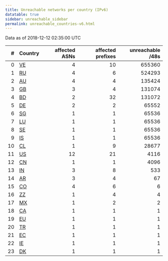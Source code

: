 ```yaml
---
title: Unreachable networks per country (IPv6)
datatable: true
sidebar: unreachable_sidebar
permalink: unreachable_countries-v6.html
---
```


Data as of 2018-12-12 02:35:00 UTC

<div class="datatable-begin"></div>

|   # | Country                      |   affected ASNs |   affected prefixes |   unreachable /48s |
|----:|:-----------------------------|----------------:|--------------------:|-------------------:|
|   0 | [VE](unreachable_ve-v6.html) |               4 |                  10 |             655360 |
|   1 | [RU](unreachable_ru-v6.html) |               4 |                   6 |             524293 |
|   2 | [AU](unreachable_au-v6.html) |               4 |                   4 |             135424 |
|   3 | [GB](unreachable_gb-v6.html) |               3 |                   4 |             131074 |
|   4 | [BD](unreachable_bd-v6.html) |               2 |                  32 |             131072 |
|   5 | [DE](unreachable_de-v6.html) |               2 |                   2 |              65552 |
|   6 | [SG](unreachable_sg-v6.html) |               1 |                   1 |              65536 |
|   7 | [LU](unreachable_lu-v6.html) |               1 |                   1 |              65536 |
|   8 | [SE](unreachable_se-v6.html) |               1 |                   1 |              65536 |
|   9 | [IS](unreachable_is-v6.html) |               1 |                   1 |              65536 |
|  10 | [CL](unreachable_cl-v6.html) |               1 |                   9 |              28677 |
|  11 | [US](unreachable_us-v6.html) |              12 |                  21 |               4116 |
|  12 | [CN](unreachable_cn-v6.html) |               1 |                   1 |               4096 |
|  13 | [IN](unreachable_in-v6.html) |               3 |                   8 |                533 |
|  14 | [AR](unreachable_ar-v6.html) |               3 |                   4 |                 67 |
|  15 | [CO](unreachable_co-v6.html) |               4 |                   6 |                  6 |
|  16 | [ZZ](unreachable_zz-v6.html) |               1 |                   4 |                  4 |
|  17 | [MX](unreachable_mx-v6.html) |               1 |                   2 |                  2 |
|  18 | [CA](unreachable_ca-v6.html) |               1 |                   1 |                  1 |
|  19 | [EU](unreachable_eu-v6.html) |               1 |                   1 |                  1 |
|  20 | [TR](unreachable_tr-v6.html) |               1 |                   1 |                  1 |
|  21 | [EC](unreachable_ec-v6.html) |               1 |                   1 |                  1 |
|  22 | [IE](unreachable_ie-v6.html) |               1 |                   1 |                  1 |
|  23 | [DK](unreachable_dk-v6.html) |               1 |                   1 |                  1 |

<div class="datatable-end"></div>